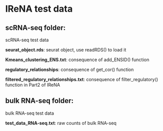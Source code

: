# IReNA test data
## scRNA-seq folder:
scRNA-seq test data

**seurat_object.rds**: seurat object, use readRDS() to load it

**Kmeans_clustering_ENS.txt**: consequence of add_ENSID() function

**regulatory_relationships**: consequence of get_cor() function

**filtered_regulatory_relationships.txt**: consequence of filter_regulatory() function in Part2 of IReNA


## bulk RNA-seq folder:
bulk RNA-seq test data

**test_data_RNA-seq.txt**: raw counts of bulk RNA-seq
